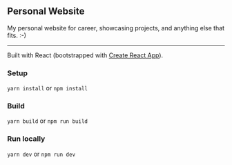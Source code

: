 ## Personal Website

My personal website for career, showcasing projects, and anything else that fits. :-)

---

Built with React (bootstrapped with [Create React App](https://github.com/facebook/create-react-app)).

### Setup

`yarn install` or `npm install`

### Build

`yarn build` or `npm run build`

### Run locally

`yarn dev` or `npm run dev`
